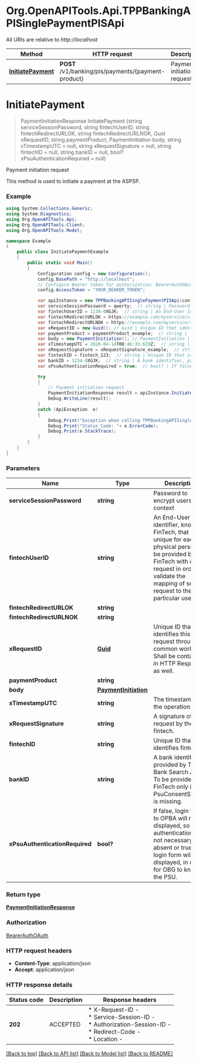 # Org.OpenAPITools.Api.TPPBankingAPISinglePaymentPISApi

All URIs are relative to *http://localhost*

Method | HTTP request | Description
------------- | ------------- | -------------
[**InitiatePayment**](TPPBankingAPISinglePaymentPISApi.md#initiatepayment) | **POST** /v1/banking/pis/payments/{payment-product} | Payment initiation request


<a name="initiatepayment"></a>
# **InitiatePayment**
> PaymentInitiationResponse InitiatePayment (string serviceSessionPassword, string fintechUserID, string fintechRedirectURLOK, string fintechRedirectURLNOK, Guid xRequestID, string paymentProduct, PaymentInitiation body, string xTimestampUTC = null, string xRequestSignature = null, string fintechID = null, string bankID = null, bool? xPsuAuthenticationRequired = null)

Payment initiation request

This method is used to initiate a payment at the ASPSP.

### Example
```csharp
using System.Collections.Generic;
using System.Diagnostics;
using Org.OpenAPITools.Api;
using Org.OpenAPITools.Client;
using Org.OpenAPITools.Model;

namespace Example
{
    public class InitiatePaymentExample
    {
        public static void Main()
        {
            Configuration config = new Configuration();
            config.BasePath = "http://localhost";
            // Configure Bearer token for authorization: BearerAuthOAuth
            config.AccessToken = "YOUR_BEARER_TOKEN";

            var apiInstance = new TPPBankingAPISinglePaymentPISApi(config);
            var serviceSessionPassword = qwerty;  // string | Password to encrypt users' context 
            var fintechUserID = 1234-0XGJK;  // string | An End-User identifier, known by FinTech, that unique for each physical person. To be provided by FinTech with every request in order to validate the mapping of service request to the particular user. 
            var fintechRedirectURLOK = https://example.com/myservice/sf3-3r33-3535?authResult=success;  // string | 
            var fintechRedirectURLNOK = https://example.com/myservice/sf3-3r33-3535/failure;  // string | 
            var xRequestID = new Guid(); // Guid | Unique ID that identifies this request through common workflow. Shall be contained in HTTP Response as well. 
            var paymentProduct = paymentProduct_example;  // string | 
            var body = new PaymentInitiation(); // PaymentInitiation | 
            var xTimestampUTC = 2020-04-14T08:46:33.629Z;  // string | The timestamp of the operation.  (optional) 
            var xRequestSignature = xRequestSignature_example;  // string | A signature of the request by the TPP fintech.  (optional) 
            var fintechID = fintech_123;  // string | Unique ID that identifies fintech.  (optional) 
            var bankID = 1234-0XGJK;  // string | A bank identifier, provided by TPP Bank Search API. To be provided by FinTech only if PsuConsentSession is missing.  (optional) 
            var xPsuAuthenticationRequired = true;  // bool? | If false, login form to OPBA will not be displayed, so that authentication is not necessary. If absent or true - login form will be displayed, in order for OBG to know the PSU.  (optional)  (default to true)

            try
            {
                // Payment initiation request
                PaymentInitiationResponse result = apiInstance.InitiatePayment(serviceSessionPassword, fintechUserID, fintechRedirectURLOK, fintechRedirectURLNOK, xRequestID, paymentProduct, body, xTimestampUTC, xRequestSignature, fintechID, bankID, xPsuAuthenticationRequired);
                Debug.WriteLine(result);
            }
            catch (ApiException  e)
            {
                Debug.Print("Exception when calling TPPBankingAPISinglePaymentPISApi.InitiatePayment: " + e.Message );
                Debug.Print("Status Code: "+ e.ErrorCode);
                Debug.Print(e.StackTrace);
            }
        }
    }
}
```

### Parameters

Name | Type | Description  | Notes
------------- | ------------- | ------------- | -------------
 **serviceSessionPassword** | **string**| Password to encrypt users&#39; context  | 
 **fintechUserID** | **string**| An End-User identifier, known by FinTech, that unique for each physical person. To be provided by FinTech with every request in order to validate the mapping of service request to the particular user.  | 
 **fintechRedirectURLOK** | **string**|  | 
 **fintechRedirectURLNOK** | **string**|  | 
 **xRequestID** | [**Guid**](Guid.md)| Unique ID that identifies this request through common workflow. Shall be contained in HTTP Response as well.  | 
 **paymentProduct** | **string**|  | 
 **body** | [**PaymentInitiation**](PaymentInitiation.md)|  | 
 **xTimestampUTC** | **string**| The timestamp of the operation.  | [optional] 
 **xRequestSignature** | **string**| A signature of the request by the TPP fintech.  | [optional] 
 **fintechID** | **string**| Unique ID that identifies fintech.  | [optional] 
 **bankID** | **string**| A bank identifier, provided by TPP Bank Search API. To be provided by FinTech only if PsuConsentSession is missing.  | [optional] 
 **xPsuAuthenticationRequired** | **bool?**| If false, login form to OPBA will not be displayed, so that authentication is not necessary. If absent or true - login form will be displayed, in order for OBG to know the PSU.  | [optional] [default to true]

### Return type

[**PaymentInitiationResponse**](PaymentInitiationResponse.md)

### Authorization

[BearerAuthOAuth](../README.md#BearerAuthOAuth)

### HTTP request headers

 - **Content-Type**: application/json
 - **Accept**: application/json


### HTTP response details
| Status code | Description | Response headers |
|-------------|-------------|------------------|
| **202** | ACCEPTED |  * X-Request-ID -  <br>  * Service-Session-ID -  <br>  * Authorization-Session-ID -  <br>  * Redirect-Code -  <br>  * Location -  <br>  |

[[Back to top]](#) [[Back to API list]](../README.md#documentation-for-api-endpoints) [[Back to Model list]](../README.md#documentation-for-models) [[Back to README]](../README.md)

